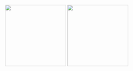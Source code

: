 <p align="left"> 
  <img height="200px" src="https://github-readme-stats.vercel.app/api/top-langs/?username=ORIKAMIxNEP&layout=compact&theme=radical" />
  <img height="200px" src="https://github-readme-stats.vercel.app/api?username=ORIKAMIxNEP&theme=radical" />
</p>
